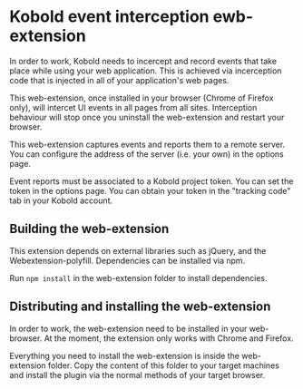# Kobold event interception ewb-extension

In order to work, Kobold needs to incercept and record events that take place while using your web application. This is achieved via incerception code that is injected in all of your application's web pages. 

This web-extension, once installed in your browser (Chrome of Firefox only), will intercet UI events in all pages from all sites. Interception behaviour will stop once you uninstall the web-extension and restart your browser.

This web-extension captures events and reports them to a remote server. You can configure the address of the server (i.e. your own) in the options page. 

Event reports must be associated to a Kobold project token. You can set the token in the options page. You can obtain your token in the "tracking code" tab in your Kobold account. 

## Building the web-extension

This extension depends on external libraries such as jQuery, and the Webextension-polyfill. Dependencies can be installed via npm. 

Run ```npm install``` in the web-extension folder to install dependencies. 

## Distributing and installing the web-extension

In order to work, the web-extension need to be installed in your web-browser. At the moment, the extension only works with Chrome and Firefox. 

Everything you need to install the web-extension is inside the web-extension folder. Copy the content of this folder to your target machines and install the plugin via the normal methods of your target browser. 



